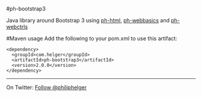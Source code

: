 #ph-bootstrap3

Java library around Bootstrap 3 using [ph-html](https://github.com/phax/ph-html),
[ph-webbasics](https://github.com/phax/ph-webbasics) and 
[ph-webctrls](https://github.com/phax/ph-webctrls)

#Maven usage
Add the following to your pom.xml to use this artifact:
```
<dependency>
  <groupId>com.helger</groupId>
  <artifactId>ph-bootstrap3</artifactId>
  <version>2.0.0</version>
</dependency>
```

---

On Twitter: <a href="https://twitter.com/philiphelger">Follow @philiphelger</a>
